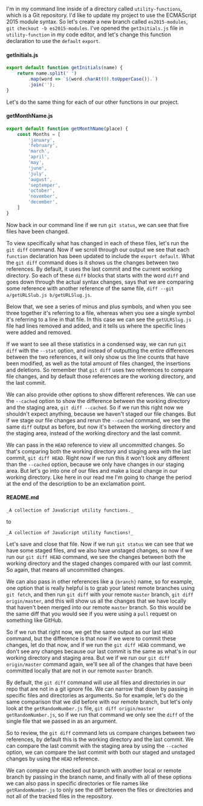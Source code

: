 I'm in my command line inside of a directory called `utility-functions`, which is a Git repository. I'd like to update my project to use the ECMAScript 2015 module syntax. So let's create a new branch called `es2015-modules`, `git checkout -b es2015-modules`. I've opened the `getInitials.js` file in `utility-function` in my code editor, and let's change this function declaration to use the `default` `export`. 

#### getInitials.js
```javascript
export default function getInitials(name) {
    return name.split(' ')
        .map(word => `${word.charAt(0).toUpperCase()}.`)
        .join('');
}
```

Let's do the same thing for each of our other functions in our project. 

#### getMonthName.js
```javascript
export default function getMonthName(place) {
    const Months = [
        'january',
        'february',
        'march',
        'april',
        'may',
        'june',
        'july',
        'august',
        'septemper',
        'october',
        'november',
        'december',
    ]
}
```

Now back in our command line if we run `git status`, we can see that five files have been changed.

To view specifically what has changed in each of these files, let's run the `git diff` command. Now if we scroll through our output we see that each `function` declaration has been updated to include the `export default`. What the `git diff` command does is it shows us the changes between two references. By default, it uses the last commit and the current working directory. So each of these `diff` blocks that starts with the word `diff` and goes down through the actual syntax changes, says that we are comparing some reference with another reference of the same file, `diff --git a/getURLSlub.js b/getURLSlug.js`.

Below that, we see a series of minus and plus symbols, and when you see three together it's referring to a file, whereas when you see a single symbol it's referring to a line in that file. In this case we can see the `getULRSlug.js` file had lines removed and added, and it tells us where the specific lines were added and removed.

If we want to see all these statistics in a condensed way, we can run `git diff` with the `--stat` option, and instead of outputting the entire differences between the two references, it will only show us the line counts that have been modified, as well as the total amount of files changed, the insertions and deletions. So remember that `git diff` uses two references to compare file changes, and by default those references are the working directory, and the last commit.

We can also provide other options to show different references. We can use the `--cached` option to show the difference between the working directory and the staging area, `git diff --cached`. So if we run this right now we shouldn't expect anything, because we haven't staged our file changes. But if we stage our file changes and rerun the `--cached` command, we see the same `diff` output as before, but now it's between the working directory and the staging area, instead of the working directory and the last commit.

We can pass in the `HEAD` reference to view all uncommitted changes. So that's comparing both the working directory and staging area with the last commit, `git diff HEAD`. Right now if we run this it won't look any different than the `--cached` option, because we only have changes in our staging area. But let's go into one of our files and make a local change in our working directory. Like here in our read me I'm going to change the period at the end of the description to be an exclamation point.

#### README.md
```
_A collection of JavaScript utility functions._ 
``` 
to
```
_A collection of JavaScript utility functions!_ 
```

Let's save and close that file. Now if we run `git status` we can see that we have some staged files, and we also have unstaged changes, so now if we run our `git diff HEAD` command, we see the changes between both the working directory and the staged changes compared with our last commit. So again, that means all uncommitted changes.

We can also pass in other references like a `{branch}` name, so for example, one option that is really helpful is to grab your latest remote branches using `git fetch`, and then run `git diff` with your remote `master` branch, `git diff origin/master`, and this will show us all the changes that we have locally that haven't been merged into our remote `master` branch. So this would be the same diff that you would see if you were using a `pull` request on something like GitHub.

So if we run that right now, we get the same output as our last `HEAD` command, but the difference is that now if we were to commit these changes, let do that now, and if we run the `git diff HEAD` command, we don't see any changes because our last commit is the same as what's in our working directory and staging area. But we if we run our `git diff origin/master` command again, we'll see all of the changes that have been committed locally that are not in our remote `master` branch.

By default, the `git diff` command will use all files and directories in our repo that are not in a git ignore file. We can narrow that down by passing in specific files and directories as arguments. So for example, let's do the same comparison that we did before with our remote branch, but let's only look at the `getRandomNumber.js` file, `git diff origin/master getRandomNumber.js`, so if we run that command we only see the `diff` of the single file that we passed in as an argument.

So to review, the `git diff` command lets us compare changes between two references, by default this is the working directory and the last commit. We can compare the last commit with the staging area by using the `--cached` option, we can compare the last commit with both our staged and unstaged changes by using the `HEAD` reference.

We can compare our checked out branch with another local or remote branch by passing in the branch name, and finally with all of these options we can also pass in specific directories or file names like `getRandomNumber.js` to only see the diff between the files or directories and not all of the tracked files in the repository.